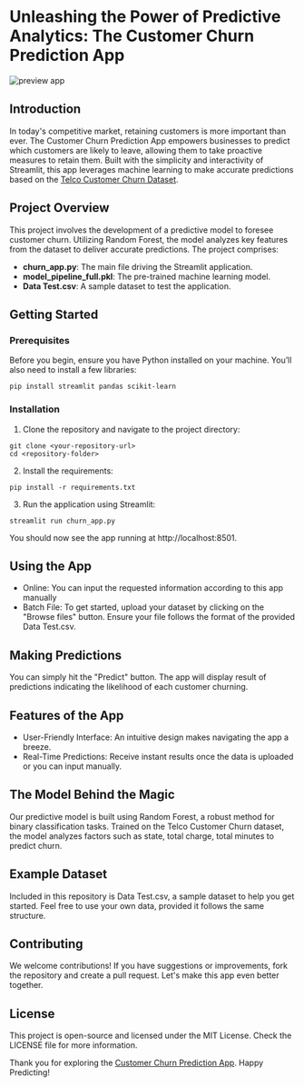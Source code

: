 # Unleashing the Power of Predictive Analytics: The Customer Churn Prediction App
![preview app](https://github.com/user-attachments/assets/b3941290-3229-43e9-aede-449ad5b30008)
## Introduction

In today's competitive market, retaining customers is more important than ever. The Customer Churn Prediction App empowers businesses to predict which customers are likely to leave, allowing them to take proactive measures to retain them. Built with the simplicity and interactivity of Streamlit, this app leverages machine learning to make accurate predictions based on the [Telco Customer Churn Dataset](https://www.kaggle.com/c/customer-churn-prediction-2020/overview).

## Project Overview

This project involves the development of a predictive model to foresee customer churn. Utilizing Random Forest, the model analyzes key features from the dataset to deliver accurate predictions. The project comprises:

- **churn_app.py**: The main file driving the Streamlit application.
- **model_pipeline_full.pkl**: The pre-trained machine learning model.
- **Data Test.csv**: A sample dataset to test the application.

## Getting Started

### Prerequisites

Before you begin, ensure you have Python installed on your machine. You’ll also need to install a few libraries:

```
pip install streamlit pandas scikit-learn
```
### Installation
1. Clone the repository and navigate to the project directory:
```
git clone <your-repository-url>
cd <repository-folder>
```

2. Install the requirements:
```
pip install -r requirements.txt
```

3. Run the application using Streamlit:
```
streamlit run churn_app.py
```
You should now see the app running at http://localhost:8501.

## Using the App
- Online:
You can input the requested information according to this app manually
- Batch File:
To get started, upload your dataset by clicking on the "Browse files" button. Ensure your file follows the format of the provided Data Test.csv.

## Making Predictions
You can simply hit the "Predict" button. The app will display result of predictions indicating the likelihood of each customer churning.

## Features of the App
- User-Friendly Interface: An intuitive design makes navigating the app a breeze.
- Real-Time Predictions: Receive instant results once the data is uploaded or you can input manually.

## The Model Behind the Magic
Our predictive model is built using Random Forest, a robust method for binary classification tasks. Trained on the Telco Customer Churn dataset, the model analyzes factors such as state, total charge, total minutes to predict churn.

## Example Dataset
Included in this repository is Data Test.csv, a sample dataset to help you get started. Feel free to use your own data, provided it follows the same structure.

## Contributing
We welcome contributions! If you have suggestions or improvements, fork the repository and create a pull request. Let's make this app even better together.

## License
This project is open-source and licensed under the MIT License. Check the LICENSE file for more information.

Thank you for exploring the [Customer Churn Prediction App](https://churncustomer.streamlit.app). Happy Predicting!